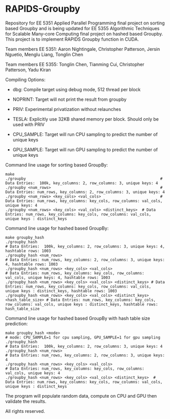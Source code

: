 # RAPIDS-Groupby
Repository for EE 5351 Applied Parallel Programming final project on sorting based Groupby and is being updated for EE 5355 Algorithmic Techniques for Scalable Many-core Computing final project on hashed based Groupby. This project is to implement RAPIDS Groupby function in CUDA.

Team members EE 5351: Aaron Nightingale, Christopher Patterson, Jersin Nguetio, Menglu Liang, Tonglin Chen

Team members EE 5355: Tonglin Chen, Tianming Cui, Christopher Patterson, Yadu Kiran

Compiling Options:

 - dbg:		Compile target using debug mode, 512 thread per block

 - NOPRINT:  	Target will not print the result from groupby

 - PRIV:	  	Experimental privatization without relaunches

 - TESLA:	  	Explicitly use 32KB shared memory per block. Should only be used with PRIV

 - CPU_SAMPLE:	Target will run CPU sampling to predict the number of unique keys

 - GPU_SAMPLE:	Target will run GPU sampling to predict the number of unique keys

Command line usage for sorting based GroupBy:
```
make
./groupby                                                           # Data Entries:  100k, key_columns: 2, row_columns: 3, unique keys: 4
./groupby <num_rows>                                                # Data Entries: num_rows, key_columns: 2, row_columns: 3, unique keys: 4
./groupby <num_rows> <key_cols> <val_cols>                          # Data Entries: num_rows, key_columns: key_cols, row_columns: val_cols, unique keys: 4
./groupby <num_rows> <key_cols> <val_cols> <distinct_keys>  # Data Entries: num_rows, key_columns: key_cols, row_columns: val_cols, unique keys : distinct_keys
```

Command line usage for hashed based GroupBy:
```
make groupby_hash
./groupby_hash                                                           # Data Entries:  100k, key_columns: 2, row_columns: 3, unique keys: 4, hashtable rows: 1003
./groupby_hash <num_rows>                                                # Data Entries: num_rows, key_columns: 2, row_columns: 3, unique keys: 4, hashtable rows: 1003
./groupby_hash <num_rows> <key_cols> <val_cols>                          # Data Entries: num_rows, key_columns: key_cols, row_columns: val_cols, unique keys: 4, hashtable rows: 1003
./groupby_hash <num_rows> <key_cols> <val_cols> <distinct_keys> # Data Entries: num_rows, key_columns: key_cols, row_columns: val_cols, unique keys : distinct_keys, hashtable rows: 1003
./groupby_hash <num_rows> <key_cols> <val_cols> <distinct_keys> <hash_table_size> # Data Entries: num_rows, key_columns: key_cols, row_columns: val_cols, unique keys : distinct_keys, hashtable rows: hash_table_size
```

Command line usage for hashed based GroupBy with hash table size prediction:
```
make groupby_hash <mode>												 # mode: CPU_SAMPLE=1 for cpu sampling, GPU_SAMPLE=1 for gpu sampling
./groupby_hash                                                           # Data Entries:  100k, key_columns: 2, row_columns: 3, unique keys: 4
./groupby_hash <num_rows>                                                # Data Entries: num_rows, key_columns: 2, row_columns: 3, unique keys: 4
./groupby_hash <num_rows> <key_cols> <val_cols>                          # Data Entries: num_rows, key_columns: key_cols, row_columns: val_cols, unique keys: 4
./groupby_hash <num_rows> <key_cols> <val_cols> <distinct_keys>  # Data Entries: num_rows, key_columns: key_cols, row_columns: val_cols, unique keys : distinct_keys
```

The program will populate random data, compute on CPU and GPU then validate the results.

All rights reserved.

